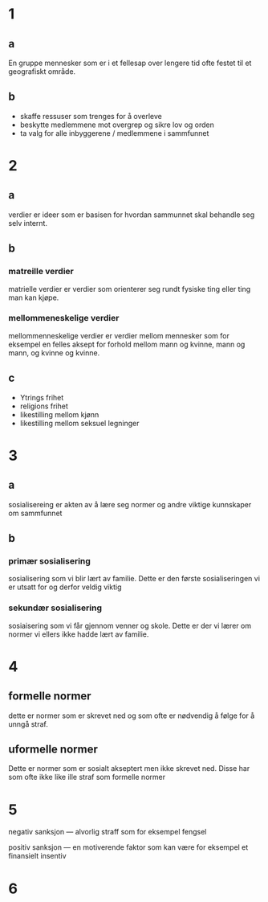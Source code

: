# 1

## a

En gruppe mennesker som er i et fellesap over lengere tid ofte festet til et geografiskt område.

## b

- skaffe ressuser som trenges for å overleve
- beskytte medlemmene mot overgrep og sikre lov og orden
- ta valg for alle inbyggerene / medlemmene i sammfunnet

# 2

## a

verdier er ideer som er basisen for hvordan sammunnet skal behandle seg selv internt.

## b

### matreille verdier

matrielle verdier er verdier som orienterer seg rundt fysiske ting eller ting man kan kjøpe.

### mellommeneskelige verdier

mellommenneskelige verdier er verdier mellom mennesker som for eksempel en felles aksept for forhold mellom mann og kvinne, mann og mann, og kvinne og kvinne.

## c

- Ytrings frihet
- religions frihet
- likestilling mellom kjønn
- likestilling mellom seksuel legninger

# 3

## a

sosialisereing er akten av å lære seg normer og andre viktige kunnskaper om sammfunnet

## b

### primær sosialisering

sosialisering som vi blir lært av familie. Dette er den første sosialiseringen vi er utsatt for og derfor veldig viktig

### sekundær sosialisering
sosiaisering som vi får gjennom venner og skole. Dette er der vi lærer om normer vi ellers ikke hadde lært av familie.

# 4 
## formelle normer

dette er normer som er skrevet ned og som ofte er nødvendig å følge for å unngå straf.

## uformelle normer
Dette er normer som er sosialt akseptert men ikke skrevet ned. Disse har som ofte ikke like ille straf som formelle normer

# 5

negativ sanksjon &mdash; alvorlig straff som for eksempel fengsel

positiv sanksjon &mdash; en motiverende faktor som kan være for eksempel et finansielt insentiv

# 6


&#10;

&#10;

&#10;

&#10;

&#10;

&#10;

&#10;

&#10;
